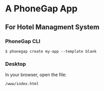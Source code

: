 # A PhoneGap App 

## For Hotel Managment System

### PhoneGap CLI

    $ phonegap create my-app --template blank

### Desktop

In your browser, open the file:

    /www/index.html

